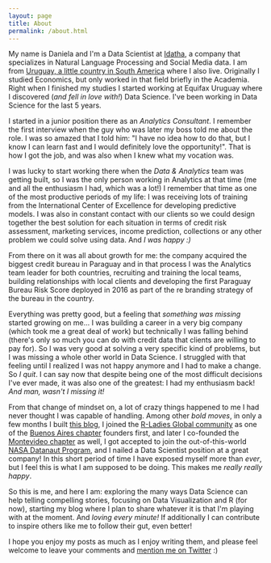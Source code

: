 ```yaml
---
layout: page
title: About
permalink: /about.html
---
```


My name is Daniela and I'm a Data Scientist at [Idatha](http://www.idatha.com/), a company that specializes in Natural Language Processing and Social Media data. I am from [Uruguay, a little country in South America](https://en.wikipedia.org/wiki/Uruguay) where I also live. Originally I studied Economics, but only worked in that field briefly in the Academia. Right when I finished my studies I started working at Equifax Uruguay where I discovered (*and fell in love with!*) Data Science. I've been working in Data Science for the last 5 years. 

I started in a junior position there as an *Analytics Consultant*. I remember the first interview when the guy who was later my boss told me about the role. I was so amazed that I told him: "I have no idea how to do that, but I know I can learn fast and I would definitely love the opportunity!". That is how I got the job, and was also when I knew what my vocation was.

I was lucky to start working there when the *Data & Analytics* team was getting built, so I was the only person working in Analytics at that time (me and all the enthusiasm I had, which was a lot!) I remember that time as one of the most productive periods of my life: I was receiving lots of training from the International Center of Excellence for developing predictive models. I was also in constant contact with our clients so we could design together the best solution for each situation in terms of credit risk assessment, marketing services, income prediction, collections or any other problem we could solve using data. And *I was happy :)*

From there on it was all about growth for me: the company acquired the biggest credit bureau in Paraguay and in that process I was the Analytics team leader for both countries, recruiting and training the local teams, building relationships with local clients and developing the first Paraguay Bureau Risk Score deployed in 2016 as part of the re branding strategy of the bureau in the country.

Everything was pretty good, but a feeling that *something was missing* started growing on me... I was building a career in a very big company (which took me a great deal of work) but technically I was falling behind (there's only so much you can do with credit data that clients are willing to pay for). So I was very good at solving a very specific kind of problems, but I was missing a whole other world in Data Science. I struggled with that feeling until I realized I was not happy anymore and I had to make a change. So *I quit*. I can say now that despite being one of the most difficult decisions I've ever made, it was also one of the greatest: I had my enthusiasm back! *And man, wasn't I missing it!*

From that change of mindset on, a lot of crazy things happened to me I had never thought I was capable of handling. Among other *bold moves*, in only a few months I built [this blog](https://d4tagirl.com/), I joined the [R-Ladies Global community](https://rladies.org/) as one of the [Buenos Aires chapter](https://www.meetup.com/rladies-buenos-aires/) founders first, and later I co-founded the [Montevideo chapter](https://www.meetup.com/rladies-montevideo/) as well, I got accepted to join the out-of-this-world [NASA Datanaut Program](https://open.nasa.gov/explore/datanauts/), and I nailed a Data Scientist position at a great company! In this short period of time I have exposed myself more than *ever*, but I feel this is what I am supposed to be doing. This makes me *really really happy*.

So this is me, and here I am: exploring the many ways Data Science can help telling compelling stories, focusing on Data Visualization and R (for now), starting my blog where I plan to share whatever it is that I'm playing with at the moment. And *loving every minute!* If additionally I can contribute to inspire others like me to follow their gut, even better!

I hope you enjoy my posts as much as I enjoy writing them, and please feel welcome to leave your comments and [mention me on Twitter](https://twitter.com/intent/tweet?user_id=114258616) :) 

